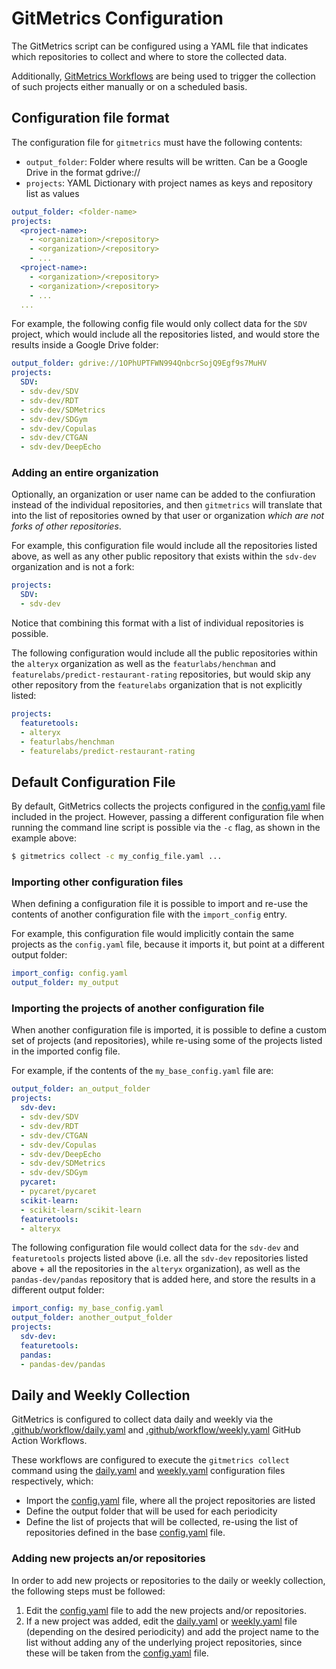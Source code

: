 # GitMetrics Configuration

The GitMetrics script can be configured using a YAML file that indicates which repositories
to collect and where to store the collected data.

Additionally, [GitMetrics Workflows](.github/workflows) are being used to trigger the
collection of such projects either manually or on a scheduled basis.

## Configuration file format

The configuration file for `gitmetrics` must have the following contents:

* `output_folder`: Folder where results will be written. Can be a Google Drive in the format
  gdrive://<folder-name>
* `projects`: YAML Dictionary with project names as keys and repository list as values

```yaml
output_folder: <folder-name>
projects:
  <project-name>:
    - <organization>/<repository>
    - <organization>/<repository>
    - ...
  <project-name>:
    - <organization>/<repository>
    - <organization>/<repository>
    - ...
  ...
```

For example, the following config file would only collect data for the `SDV` project,
which would include all the repositories listed, and would store the results inside a
Google Drive folder:

```yaml
output_folder: gdrive://1OPhUPTFWN994QnbcrSojQ9Egf9s7MuHV
projects:
  SDV:
  - sdv-dev/SDV
  - sdv-dev/RDT
  - sdv-dev/SDMetrics
  - sdv-dev/SDGym
  - sdv-dev/Copulas
  - sdv-dev/CTGAN
  - sdv-dev/DeepEcho
```

### Adding an entire organization

Optionally, an organization or user name can be added to the confiuration instead of the
individual repositories, and then `gitmetrics` will translate that into the list of
repositories owned by that user or organization *which are not forks of other repositories*.

For example, this configuration file would include all the repositories listed above,
as well as any other public repository that exists within the `sdv-dev` organization and is
not a fork:

```yaml
projects:
  SDV:
  - sdv-dev
```

Notice that combining this format with a list of individual repositories is possible.

The following configuration would include all the public repositories within the `alteryx`
organization as well as the `featurlabs/henchman` and `featurelabs/predict-restaurant-rating`
repositories, but would skip any other repository from the `featurelabs` organization that
is not explicitly listed:

```yaml
projects:
  featuretools:
  - alteryx
  - featurlabs/henchman
  - featurelabs/predict-restaurant-rating
```

## Default Configuration File

By default, GitMetrics collects the projects configured in the [config.yaml](config.yaml)
file included in the project. However, passing a different configuration file when running the
command line script is possible via the `-c` flag, as shown in the example above:

```bash
$ gitmetrics collect -c my_config_file.yaml ...
```

### Importing other configuration files

When defining a configuration file it is possible to import and re-use the contents of another
configuration file with the `import_config` entry.

For example, this configuration file would implicitly contain the same projects as the
`config.yaml` file, because it imports it, but point at a different output folder:

```yaml
import_config: config.yaml
output_folder: my_output
```

### Importing the projects of another configuration file

When another configuration file is imported, it is possible to define a custom set of projects
(and repositories), while re-using some of the projects listed in the imported config file.

For example, if the contents of the `my_base_config.yaml` file are:

```yaml
output_folder: an_output_folder
projects:
  sdv-dev:
  - sdv-dev/SDV
  - sdv-dev/RDT
  - sdv-dev/CTGAN
  - sdv-dev/Copulas
  - sdv-dev/DeepEcho
  - sdv-dev/SDMetrics
  - sdv-dev/SDGym
  pycaret:
  - pycaret/pycaret
  scikit-learn:
  - scikit-learn/scikit-learn
  featuretools:
  - alteryx
```

The following configuration file would collect data for the `sdv-dev` and `featuretools` projects
listed above (i.e. all the `sdv-dev` repositories listed above + all the repositories in the
`alteryx` organization), as well as the `pandas-dev/pandas` repository that is added here, and
store the results in a different output folder:

```yaml
import_config: my_base_config.yaml
output_folder: another_output_folder
projects:
  sdv-dev:
  featuretools:
  pandas:
  - pandas-dev/pandas
```

## Daily and Weekly Collection

GitMetrics is configured to collect data daily and weekly via the
[.github/workflow/daily.yaml](.github/workflow/daily.yaml) and [.github/workflow/weekly.yaml](
.github/workflow/weekly.yaml) GitHub Action Workflows.

These workflows are configured to execute the `gitmetrics collect` command using the
[daily.yaml](daily.yaml) and [weekly.yaml](weekly.yaml) configuration files respectively,
which:
- Import the [config.yaml](config.yaml) file, where all the project repositories are listed
- Define the output folder that will be used for each periodicity
- Define the list of projects that will be collected, re-using the list of repositories
  defined in the base [config.yaml](config.yaml) file.

### Adding new projects an/or repositories

In order to add new projects or repositories to the daily or weekly collection, the following
steps must be followed:

1. Edit the [config.yaml](config.yaml) file to add the new projects and/or repositories.
2. If a new project was added, edit the [daily.yaml](daily.yaml) or [weekly.yaml](weekly.yaml)
   file (depending on the desired periodicity) and add the project name to the list without
   adding any of the underlying project repositories, since these will be taken from the
   [config.yaml](config.yaml) file.
